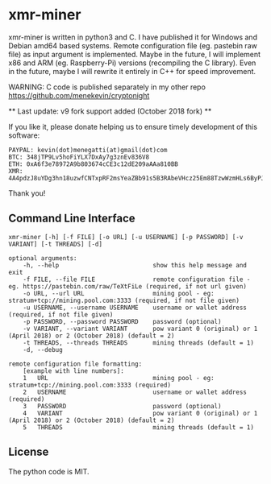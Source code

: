 # xmr-miner

xmr-miner is written in python3 and C. I have published it for Windows and Debian amd64 based systems.
Remote configuration file (eg. pastebin raw file) as input argument is implemented.
Maybe in the future, I will implement x86 and ARM (eg. Raspberry-Pi) versions (recompiling the C library).
Even in the future, maybe I will rewrite it entirely in C++ for speed improvement.

WARNING: C code is published separately in my other repo https://github.com/menekevin/cryptonight

** Last update: v9 fork support added (October 2018 fork) **

If you like it, please donate helping us to ensure timely development of this software:

```
PAYPAL: kevin(dot)menegatti(at)gmail(dot)com
BTC: 348jTP9Lv5hoFiYLX7DxAy7g3znEv836V8
ETH: 0xA6f3e78972A9b803674cCE3c12dE209aAAa810BB
XMR: 4A4pdzJ8uYDg3hn18uzwfCNTxpRF2msYeaZBb91s5B3RAbeVHcz25Em88TzwWzmHLs6ByPJgB5fBALsUeg9mZWQXNaY6DGw
```

Thank you!

## Command Line Interface
```
xmr-miner [-h] [-f FILE] [-o URL] [-u USERNAME] [-p PASSWORD] [-v VARIANT] [-t THREADS] [-d]

optional arguments:
	-h, --help            				show this help message and exit
	-f FILE, --file FILE  				remote configuration file - eg. https://pastebin.com/raw/TeXtFiLe (required, if not url given)
	-o URL, --url URL     				mining pool - eg: stratum+tcp://mining.pool.com:3333 (required, if not file given)
	-u USERNAME, --username USERNAME	username or wallet address (required, if not file given)
	-p PASSWORD, --password PASSWORD	password (optional)
	-v VARIANT, --variant VARIANT		pow variant 0 (original) or 1 (April 2018) or 2 (October 2018) (default = 2)
	-t THREADS, --threads THREADS		mining threads (default = 1)
	-d, --debug

remote configuration file formatting:
	[example with line numbers]:
	1	URL								mining pool - eg: stratum+tcp://mining.pool.com:3333 (required)
	2	USERNAME						username or wallet address (required)
	3	PASSWORD						password (optional)
	4	VARIANT							pow variant 0 (original) or 1 (April 2018) or 2 (October 2018) (default = 2)
	5	THREADS							mining threads (default = 1)	
```
## License
The python code is MIT.
